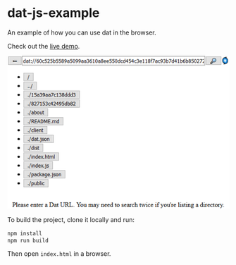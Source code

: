 # dat-js-example

An example of how you can use dat in the browser.

Check out the [live demo](http://ranger.mauve.moe/dat-js-example/).

![Screenshot of the example repo](screenshot.png)

To build the project, clone it locally and run:

```
npm install
npm run build
```

Then open `index.html` in a browser.
